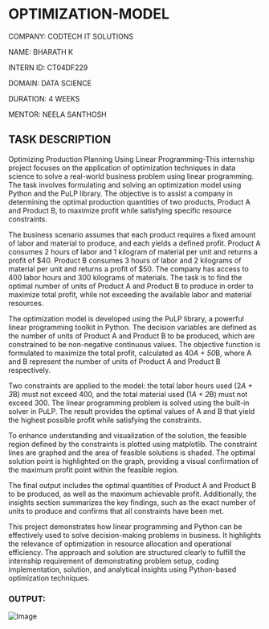 # OPTIMIZATION-MODEL

COMPANY: CODTECH IT SOLUTIONS

NAME: BHARATH K

INTERN ID: CT04DF229

DOMAIN: DATA SCIENCE

DURATION: 4 WEEKS

MENTOR: NEELA SANTHOSH

## TASK DESCRIPTION

Optimizing Production Planning Using Linear Programming-This internship project focuses on the application of optimization techniques in data science to solve a real-world business problem using linear 
programming. The task involves formulating and solving an optimization model using Python and the PuLP library. The objective is to assist a company in determining the optimal production quantities of 
two products, Product A and Product B, to maximize profit while satisfying specific resource constraints.

The business scenario assumes that each product requires a fixed amount of labor and material to produce, and each yields a defined profit. Product A consumes 2 hours of labor and 1 kilogram of material
per unit and returns a profit of $40. Product B consumes 3 hours of labor and 2 kilograms of material per unit and returns a profit of $50. The company has access to 400 labor hours and 300 kilograms of
materials. The task is to find the optimal number of units of Product A and Product B to produce in order to maximize total profit, while not exceeding the available labor and material resources.

The optimization model is developed using the PuLP library, a powerful linear programming toolkit in Python. The decision variables are defined as the number of units of Product A and Product B to be 
produced, which are constrained to be non-negative continuous values. The objective function is formulated to maximize the total profit, calculated as 40*A + 50*B, where A and B represent the number 
of units of Product A and Product B respectively.

Two constraints are applied to the model: the total labor hours used (2*A + 3*B) must not exceed 400, and the total material used (1*A + 2*B) must not exceed 300. The linear programming problem is solved
using the built-in solver in PuLP. The result provides the optimal values of A and B that yield the highest possible profit while satisfying the constraints.

To enhance understanding and visualization of the solution, the feasible region defined by the constraints is plotted using matplotlib. The constraint lines are graphed and the area of feasible solutions 
is shaded. The optimal solution point is highlighted on the graph, providing a visual confirmation of the maximum profit point within the feasible region.

The final output includes the optimal quantities of Product A and Product B to be produced, as well as the maximum achievable profit. Additionally, the insights section summarizes the key findings, such
as the exact number of units to produce and confirms that all constraints have been met.

This project demonstrates how linear programming and Python can be effectively used to solve decision-making problems in business. It highlights the relevance of optimization in resource allocation and 
operational efficiency. The approach and solution are structured clearly to fulfill the internship requirement of demonstrating problem setup, coding implementation, solution, and analytical insights
using Python-based optimization techniques.

### OUTPUT:

![Image](https://github.com/user-attachments/assets/a43fdcdc-0484-464d-81f0-b2f33e93300f)






